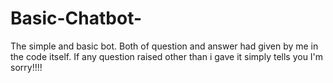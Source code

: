 # Basic-Chatbot-
The simple and basic bot. Both of question and answer had given by me in the code itself. If any question raised other than i gave it simply tells you I'm sorry!!!! 
